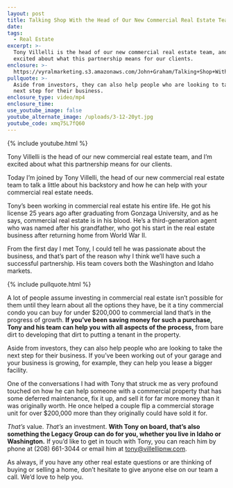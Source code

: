 ```yaml
---
layout: post
title: Talking Shop With the Head of Our New Commercial Real Estate Team
date:
tags:
  - Real Estate
excerpt: >-
  Tony Villelli is the head of our new commercial real estate team, and I’m
  excited about what this partnership means for our clients.
enclosure: >-
  https://vyralmarketing.s3.amazonaws.com/John+Graham/Talking+Shop+With+the+Head+of+Our+New+Commercial+Real+Estate+Team.mp4
pullquote: >-
  Aside from investors, they can also help people who are looking to take the
  next step for their business.
enclosure_type: video/mp4
enclosure_time:
use_youtube_image: false
youtube_alternate_image: /uploads/3-12-20yt.jpg
youtube_code: xmq75L7fQ60
---
```


{% include youtube.html %}

Tony Villelli is the head of our new commercial real estate team, and I’m excited about what this partnership means for our clients.&nbsp;

Today I’m joined by Tony Villelli, the head of our new commercial real estate team to talk a little about his backstory and how he can help with your commercial real estate needs.&nbsp;

Tony’s been working in commercial real estate his entire life. He got his license 25 years ago after graduating from Gonzaga University, and as he says, commercial real estate is in his blood. He’s a third-generation agent who was named after his grandfather, who got his start in the real estate business after returning home from World War II.&nbsp;

From the first day I met Tony, I could tell he was passionate about the business, and that’s part of the reason why I think we’ll have such a successful partnership. His team covers both the Washington and Idaho markets.

{% include pullquote.html %}

A lot of people assume investing in commercial real estate isn’t possible for them until they learn about all the options they have, be it a tiny commercial condo you can buy for under $200,000 to commercial land that’s in the progress of growth. **If you’ve been saving money for such a purchase, Tony and his team can help you with all aspects of the process,** from bare dirt to developing that dirt to putting a tenant in the property.&nbsp;

Aside from investors, they can also help people who are looking to take the next step for their business. If you’ve been working out of your garage and your business is growing, for example, they can help you lease a bigger facility.&nbsp;

One of the conversations I had with Tony that struck me as very profound touched on how he can help someone with a commercial property that has some deferred maintenance, fix it up, and sell it for far more money than it was originally worth. He once helped a couple flip a commercial storage unit for over $200,000 more than they originally could have sold it for.&nbsp;

*That’s* value. *That’s* an investment. **With Tony on board, that’s also something the Legacy Group can do for you, whether you live in Idaho or Washington.** If you’d like to get in touch with Tony, you can reach him by phone at (208) 661-3044 or email him at [tony@villellipnw.com](mailto:tony@villellipnw.com).&nbsp;

As always, if you have any other real estate questions or are thinking of buying or selling a home, don’t hesitate to give anyone else on our team a call. We’d love to help you.